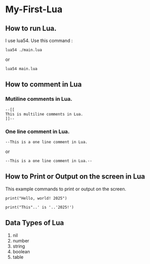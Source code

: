 # My-First-Lua

## How to run Lua.
I use lua54.
Use this command : 

``` 
lua54 ./main.lua 
```

or 

``` 
lua54 main.lua 
```

## How to comment in Lua 
### Mutiline comments in Lua. 
```
--[[
This is multiline comments in Lua. 
]]--
```

### One line comment in Lua. 
```
--This is a one line comment in Lua.
```

or 

```
--This is a one line comment in Lua.--
```

## How to Print or Output on the screen in Lua
This example commands to print or output on the screen.
```
print("Hello, world! 2025") 
``` 

```
print("This"..' is '..'2025!') 
```

## Data Types of Lua
1. nil 
2. number 
3. string 
4. boolean 
5. table
